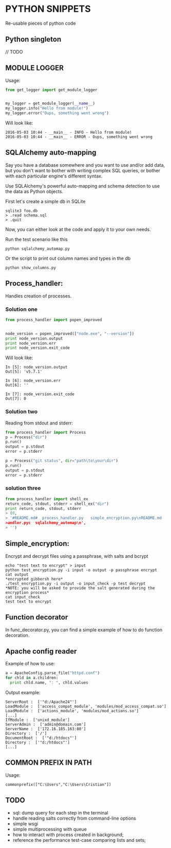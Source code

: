 # PYTHON SNIPPETS
Re-usable pieces of python code

## Python singleton

// TODO

## MODULE LOGGER

Usage:
```python
from get_logger import get_module_logger


my_logger = get_module_logger(__name__)
my_logger.info("Hello from module!")
my_logger.error("Oups, something went wrong")
```

Will look like:
```
2016-05-03 10:44 - __main__ - INFO - Hello from module!
2016-05-03 10:44 - __main__ - ERROR - Oups, something went wrong
```

## SQLAlchemy auto-mapping

Say you have a database somewhere and you want to use and/or add data, but you don't want to bother with writing complex SQL queries, or bother with each particular engine's different syntax.

Use SQLAlchemy's powerful auto-mapping and schema detection to use the data as Python objects.

First let's create a simple db in SQLite
```
sqlite3 foo.db
> .read schema.sql
> .quit
```

Now, you can either look at the code and apply it to your own needs.

Run the test scenario like this
```
python sqlalchemy_automap.py
```

Or the script to print out column names and types in the db
```
python show_columns.py
```


## Process_handler: ##
Handles creation of processes.

### Solution one ###

```python
from process_handler import popen_improved


node_version = popen_improved(["node.exe", "--version"])
print node_version.output
print node_version.err
print node_version.exit_code
```

Will look like:
```
In [5]: node_version.output
Out[5]: 'v5.7.1'

In [6]: node_version.err
Out[6]: ''

In [7]: node_version.exit_code
Out[7]: 0
```

### Solution two ###

Reading from stdout and stderr:

```python
from process_handler import Process
p = Process("dir")
p.run()
output = p.stdout
error = p.stderr

p = Process("git status", dir="path\to\your\dir")
p.run()
output = p.stdout
error = p.stderr

```

### solution three ###

```python
from process_handler import shell_ex
return_code, stdout, stderr = shell_ex("dir")
print return_code, stdout, stderr
> (0,
> '#README.md#  process_handler.py   simple_encryption.py\nREADME.md    process_h
>andler.pyc  sqlalchemy_automap\n',
> '')
```

## Simple_encryption: ##
Encrypt and decrypt files using a passphrase, with salts and bcrypt

```
echo "test text to encrypt" > input
python test_encryption.py -i input -o output -p passphrase encrypt
cat output
*encrypted gibbersh here*
./test_encryption.py -i output -o input_check -p test decrypt
*NOTE: you will be asked to provide the salt generated during the encryption process*
cat input_check
test text to encrypt

```

## Function decorator
In func_decorator.py, you can find a simple example of how to do function decoration.

## Apache config reader

Example of how to use:

```python
a = ApacheConfig.parse_file("httpd.conf")
for chld in a.children:
  print chld.name, ": ", chld.values
```

Output example:
```
ServerRoot :  ['"d:/Apache24"']
LoadModule :  ['access_compat_module', 'modules/mod_access_compat.so']
LoadModule :  ['actions_module', 'modules/mod_actions.so']
[...]
IfModule :  ['unixd_module']
ServerAdmin :  ['admin@domain.com']
ServerName :  ['172.16.185.163:80']
Directory :  ['/']
DocumentRoot :  ['"d:/htdocs"']
Directory :  ['"d:/htdocs"']
[...]
```
            
## COMMON PREFIX IN PATH

Usage:
```
commonprefix(["C:\Users","C:\Users\Cristian"])
```

## TODO ##
- sql: dump query for each step in the terminal
- handle reading salts correctly from command-line options
- simple wsgi
- simple multiprocessing with queue
- how to interact with process created in background;
- reference the performance test-case comparing lists and sets;


